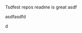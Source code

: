 Tsdfest repos readme is great asdf







asdfasdfd




d











































































































































































